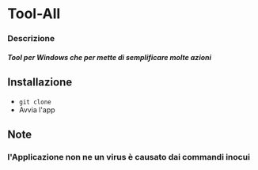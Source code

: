 # Tool-All

### Descrizione
##### Tool per Windows che per mette di semplificare molte azioni

## Installazione
+ `git clone`
+ Avvia l'app

## Note
### l'Applicazione non ne un virus è causato dai commandi inocui
